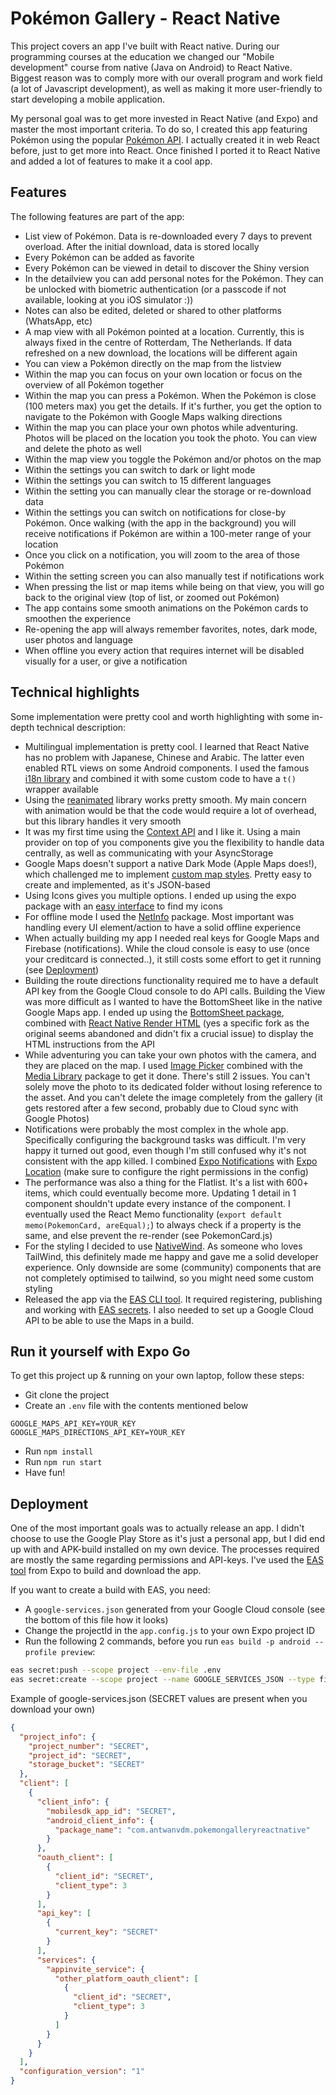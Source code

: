 # Pokémon Gallery - React Native

This project covers an app I've built with React native. During our programming
courses at the education we changed our "Mobile development" course from native
(Java on Android) to React Native. Biggest reason was to comply more with our
overall program and work field (a lot of Javascript development), as well as making
it more user-friendly to start developing a mobile application.

My personal goal was to get more invested in React Native (and Expo) and master
the most important criteria. To do so, I created this app featuring Pokémon using
the popular [Pokémon API](https://pokeapi.co/). I actually created it in web React
before, just to get more into React. Once finished I ported it to React Native
and added a lot of features to make it a cool app.

## Features

The following features are part of the app:

- List view of Pokémon. Data is re-downloaded every 7 days to prevent overload.
  After the initial download, data is stored locally
- Every Pokémon can be added as favorite
- Every Pokémon can be viewed in detail to discover the Shiny version
- In the detailview you can add personal notes for the Pokémon. They can be
  unlocked with biometric authentication (or a passcode if not available,
  looking at you iOS simulator :))
- Notes can also be edited, deleted or shared to other platforms (WhatsApp, etc)
- A map view with all Pokémon pointed at a location. Currently, this is always
  fixed in the centre of Rotterdam, The Netherlands. If data refreshed on a new
  download, the locations will be different again
- You can view a Pokémon directly on the map from the listview
- Within the map you can focus on your own location or focus on the overview of
  all Pokémon together
- Within the map you can press a Pokémon. When the Pokémon is close (100 meters
  max) you get the details. If it's further, you get the option to navigate to
  the Pokémon with Google Maps walking directions
- Within the map you can place your own photos while adventuring. Photos will be
  placed on the location you took the photo. You can view and delete the photo
  as well
- Within the map view you toggle the Pokémon and/or photos on the map
- Within the settings you can switch to dark or light mode
- Within the settings you can switch to 15 different languages
- Within the setting you can manually clear the storage or re-download data
- Within the settings you can switch on notifications for close-by Pokémon. Once
  walking (with the app in the background) you will receive notifications if
  Pokémon are within a 100-meter range of your location
- Once you click on a notification, you will zoom to the area of those Pokémon
- Within the setting screen you can also manually test if notifications work
- When pressing the list or map items while being on that view, you will go back
  to the original view (top of list, or zoomed out Pokémon)
- The app contains some smooth animations on the Pokémon cards to smoothen the
  experience
- Re-opening the app will always remember favorites, notes, dark mode, user
  photos and language
- When offline you every action that requires internet will be disabled visually
  for a user, or give a notification

## Technical highlights

Some implementation were pretty cool and worth highlighting with some in-depth
technical description:

- Multilingual implementation is pretty cool. I learned that React Native has no
  problem with Japanese, Chinese and Arabic. The latter even enabled RTL views
  on some Android components. I used the famous [i18n library](https://www.npmjs.com/package/i18n-js)
  and combined it with some custom code to have a `t()` wrapper available
- Using the [reanimated](https://docs.expo.dev/versions/latest/sdk/reanimated/)
  library works pretty smooth. My main concern with animation would be that the
  code would require a lot of overhead, but this library handles it very smooth
- It was my first time using the [Context API](https://react.dev/reference/react/useContext)
  and I like it. Using a main provider on top of you components give you the
  flexibility to handle data centrally, as well as communicating with your AsyncStorage
- Google Maps doesn't support a native Dark Mode (Apple Maps does!), which challenged
  me to implement [custom map styles](https://mapstyle.withgoogle.com/). Pretty easy
  to create and implemented, as it's JSON-based
- Using Icons gives you multiple options. I ended up using the expo package with an
  [easy interface](https://icons.expo.fyi/) to find my icons
- For offline mode I used the [NetInfo](https://github.com/react-native-netinfo/react-native-netinfo)
  package. Most important was handling every UI element/action to have a solid offline
  experience
- When actually building my app I needed real keys for Google Maps and Firebase
  (notifications). While the cloud console is easy to use (once your creditcard is
  connected..), it still costs some effort to get it running (see [Deployment](#deployment))
- Building the route directions functionality required me to have a default API key from
  the Google Cloud console to do API calls. Building the View was more difficult as I
  wanted to have the BottomSheet like in the native Google Maps app. I ended up using the
  [BottomSheet package](https://ui.gorhom.dev/components/bottom-sheet/), combined with
  [React Native Render HTML](https://www.npmjs.com/package/@builder.io/react-native-render-html)
  (yes a specific fork as the original seems abandoned and didn't fix a crucial issue) to
  display the HTML instructions from the API
- While adventuring you can take your own photos with the camera, and they are placed on 
  the map. I used [Image Picker](https://docs.expo.dev/versions/latest/sdk/imagepicker/)
  combined with the [Media Library](https://docs.expo.dev/versions/latest/sdk/media-library/)
  package to get it done. There's still 2 issues. You can't solely move the photo to its
  dedicated folder without losing reference to the asset. And you can't delete the image 
  completely from the gallery (it gets restored after a few second, probably due to Cloud
  sync with Google Photos)
- Notifications were probably the most complex in the whole app. Specifically
  configuring the background tasks was difficult. I'm very happy it turned out good,
  even though I'm still confused why it's not consistent with the app killed. I combined
  [Expo Notifications](https://docs.expo.dev/versions/latest/sdk/notifications/) with
  [Expo Location](https://docs.expo.dev/versions/latest/sdk/location/) (make sure to
  configure the right permissions in the config)
- The performance was also a thing for the Flatlist. It's a list with 600+ items,
  which could eventually become more. Updating 1 detail in 1 component shouldn't
  update every instance of the component. I eventually used the React Memo
  functionality (`export default memo(PokemonCard, areEqual);`) to always check if a
  property is the same, and else prevent the re-render (see PokemonCard.js)
- For the styling I decided to use [NativeWind](https://www.nativewind.dev/). As
  someone who loves TailWind, this definitely made me happy and gave me a solid
  developer experience. Only downside are some (community) components that are not
  completely optimised to tailwind, so you might need some custom styling
- Released the app via the [EAS CLI tool](https://docs.expo.dev/build/setup/). It
  required registering, publishing and working with [EAS secrets](https://docs.expo.dev/build-reference/variables/#using-secrets-in-environment-variables).
  I also needed to set up a Google Cloud API to be able to use the Maps in a build.

## Run it yourself with Expo Go

To get this project up & running on your own laptop, follow these steps:

- Git clone the project
- Create an `.env` file with the contents mentioned below

```dotenv
GOOGLE_MAPS_API_KEY=YOUR_KEY
GOOGLE_MAPS_DIRECTIONS_API_KEY=YOUR_KEY
```

- Run `npm install`
- Run `npm run start`
- Have fun!

## Deployment

One of the most important goals was to actually release an app. I didn't choose
to use the Google Play Store as it's just a personal app, but I did end up with
and APK-build installed on my own device. The processes required are mostly the
same regarding permissions and API-keys. I've used the [EAS tool](https://docs.expo.dev/build/setup/)
from Expo to build and download the app.

If you want to create a build with EAS, you need:

- A `google-services.json` generated from your Google Cloud console (see the bottom
  of this file how it looks)
- Change the projectId in the `app.config.js` to your own Expo project ID
- Run the following 2 commands, before you run `eas build -p android --profile preview`:

```bash
eas secret:push --scope project --env-file .env
eas secret:create --scope project --name GOOGLE_SERVICES_JSON --type file --value .google-services.json
```

Example of google-services.json (SECRET values are present when you download your own)

```json
{
  "project_info": {
    "project_number": "SECRET",
    "project_id": "SECRET",
    "storage_bucket": "SECRET"
  },
  "client": [
    {
      "client_info": {
        "mobilesdk_app_id": "SECRET",
        "android_client_info": {
          "package_name": "com.antwanvdm.pokemongalleryreactnative"
        }
      },
      "oauth_client": [
        {
          "client_id": "SECRET",
          "client_type": 3
        }
      ],
      "api_key": [
        {
          "current_key": "SECRET"
        }
      ],
      "services": {
        "appinvite_service": {
          "other_platform_oauth_client": [
            {
              "client_id": "SECRET",
              "client_type": 3
            }
          ]
        }
      }
    }
  ],
  "configuration_version": "1"
}
```
